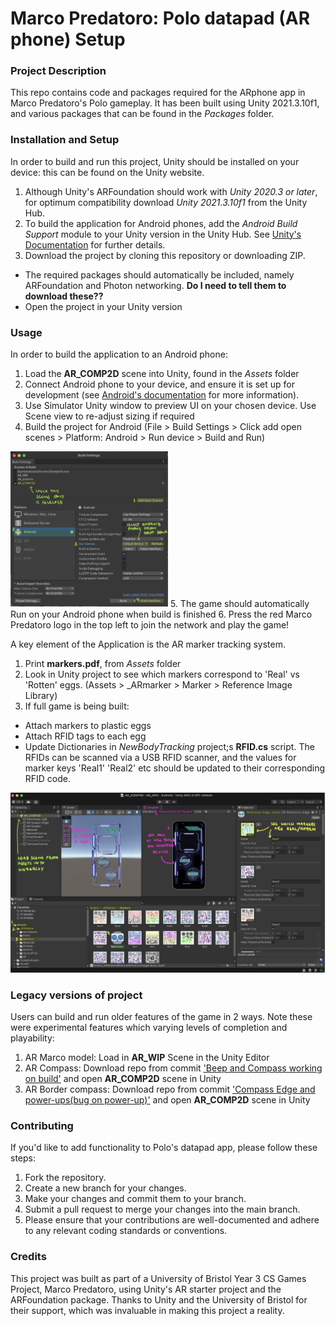 # Marco Predatoro: Polo datapad (AR phone) Setup

### Project Description

This repo contains code and packages required for the ARphone app in Marco Predatoro's Polo gameplay. It has been built using Unity 2021.3.10f1, and various packages that can be found in the *Packages* folder. 

### Installation and Setup

In order to build and run this project, Unity should be installed on your device: this can be found on the Unity website.
1. Although Unity's ARFoundation should work with *Unity 2020.3 or later*, for optimum compatibility download *Unity 2021.3.10f1* from the Unity Hub.
2. To build the application for Android phones, add the *Android Build Support* module to your Unity version in the Unity Hub. See [Unity's Documentation](https://docs.unity3d.com/Manual/android-sdksetup.html) for further details.
3. Download the project by cloning this repository or downloading ZIP. 
* The required packages should automatically be included, namely ARFoundation and Photon networking. **Do I need to tell them to download these??**
* Open the project in your Unity version

### Usage
In order to build the application to an Android phone:
1. Load the **AR_COMP2D** scene into Unity, found in the *Assets* folder
2. Connect Android phone to your device, and ensure it is set up for development (see [Android's documentation](https://developer.android.com/studio/debug/dev-options) for more information).
3. Use Simulator Unity window to preview UI on your chosen device. Use Scene view to re-adjust sizing if required
4. Build the project for Android (File > Build Settings > Click add open scenes > Platform: Android > Run device > Build and Run)
<img src="README_images/buildhelp.jpg" alt="Build Help" width="50%">
5. The game should automatically Run on your Android phone when build is finished
6. Press the red Marco Predatoro logo in the top left to join the network and play the game!

A key element of the Application is the AR marker tracking system. 
1. Print **markers.pdf**, from *Assets* folder
2. Look in Unity project to see which markers correspond to 'Real' vs 'Rotten' eggs. (Assets > \_ARmarker > Marker > Reference Image Library)
3. If full game is being built:
* Attach markers to plastic eggs
* Attach RFID tags to each egg
* Update Dictionaries in *NewBodyTracking* project;s **RFID.cs** script. The RFIDs can be scanned via a USB RFID scanner, and the values for marker keys 'Real1' 'Real2' etc should be updated to their corresponding RFID code.

![image](README_images/unityhelp.jpg)

### Legacy versions of project
Users can build and run older features of the game in 2 ways. Note these were experimental features which varying levels of completion and playability:
1. AR Marco model: Load in **AR_WIP** Scene in the Unity Editor
2. AR Compass: Download repo from commit ['Beep and Compass working on build'](https://github.com/MarcoPredatoro/AR-Project/tree/6e9d1e4af4920414a6c7f632e54dd503eeef041d) and open **AR_COMP2D** scene in Unity
3. AR Border compass: Download repo from commit ['Compass Edge and power-ups(bug on power-up)'](https://github.com/MarcoPredatoro/AR-Project/tree/b003f1929ae22184367945ad2293a41714d73c50) and open **AR_COMP2D** scene in Unity
 
### Contributing
If you'd like to add functionality to Polo's datapad app, please follow these steps:

1. Fork the repository.
2. Create a new branch for your changes.
3. Make your changes and commit them to your branch.
4. Submit a pull request to merge your changes into the main branch.
5. Please ensure that your contributions are well-documented and adhere to any relevant coding standards or conventions.

### Credits
This project was built as part of a University of Bristol Year 3 CS Games Project, Marco Predatoro, using Unity's AR starter project and the ARFoundation package. Thanks to Unity and the University of Bristol for their support, which was invaluable in making this project a reality.





